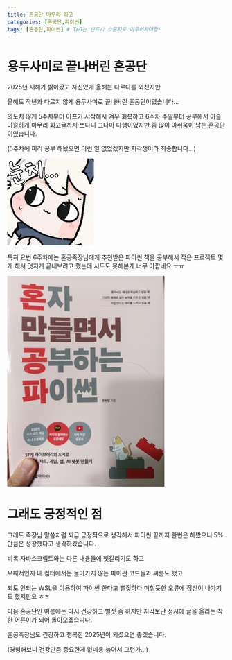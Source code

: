 ```yaml
---
title: 혼공단 마무리 회고
categories: [혼공단,파이썬]
tags: [혼공단,파이썬] # TAG는 반드시 소문자로 이루어져야함!
---
```


# 용두사미로 끝나버린 혼공단

2025년 새해가 밝아왔고 자신있게 올해는 다르다를 외쳤지만

올해도 작년과 다르지 않게 용두사미로 끝나버린 혼공단이였습니다... 

의도치 않게 5주차부터 아프기 시작해서 겨우 회복하고 6주차 주말부터 공부해서 아슬아슬하게 마무리 회고글까지 쓰다니 그나마 다행이였지만 좀 많이 아쉬움이 남는 혼공단이였습니다.

(5주차에 미리 공부 해놨으면 이런 일 없었겠지만 지각쟁이라 죄송합니다...)

<img src="../assets/img/post/혼공단/파이썬/6주%20사진/눈치%20짤.webp" title="" alt="" data-align="center">

특히 요번 6주차에는 혼공족장님에게 추천받은 파이썬 책을 공부해서 작은 프로젝트 몇개 해서 멋지게 끝내보려고 했는데 시도도 못해본게 너무 아깝네요 ㅠㅠ

<img title="" src="..\assets\img\post\혼공단\파이썬\6주%20사진\혼자공부하는파이썬.jpg" alt="" data-align="center" width="363">

# 그래도 긍정적인 점

그래도 족장님 말씀처럼 쬐금 긍정적으로 생각해서 파이썬 끝까지 한번은 해봤으니 5%만큼은 성장했다고 생각하겠습니다. 

비록 자바스크립트와는 다른 내용들에 헷갈리기도 하고 

우째서인지 내 컴터에서는 돌아가지 않는 파이썬 코드들과 씨름도 했고

되도 안되는 WSL을 이용하여 파이썬 한다고 뻘짓하다 미칠듯한 오류에 정신이 나가기도 했지만요 ㅎㅎ

다음 혼공단인 여름에는 다시 건강하고 뻘짓 좀 하지만 지각보단 정시에 글을 올리는 착한 어른이가 되어 돌아오겠습니다.

혼공족장님도 건강하고 행복한 2025년이 되셨으면 좋겠습니다.

(경험해보니 건강만큼 중요한게 없네용 늙어서 그런가...)
